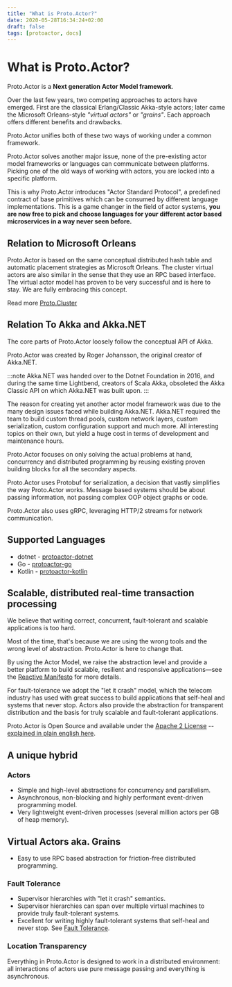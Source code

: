 ```yaml
---
title: "What is Proto.Actor?"
date: 2020-05-28T16:34:24+02:00
draft: false
tags: [protoactor, docs]
---
```


# What is Proto.Actor?
Proto.Actor is a **Next generation Actor Model framework**.

Over the last few years, two competing approaches to actors have emerged.
First are the classical Erlang/Classic Akka-style actors; later came the Microsoft Orleans-style *"virtual actors"* or *"grains"*.
Each approach offers different benefits and drawbacks.

Proto.Actor unifies both of these two ways of working under a common framework.

Proto.Actor solves another major issue, none of the pre-existing actor model frameworks or languages can communicate between platforms.
Picking one of the old ways of working with actors, you are locked into a specific platform.

This is why Proto.Actor introduces "Actor Standard Protocol", a predefined contract of base primitives which can be consumed by different language implementations.
This is a game changer in the field of actor systems, **you are now free to pick and choose languages for your different actor based microservices in a way never seen before.**

## Relation to Microsoft Orleans
Proto.Actor is based on the same conceptual distributed hash table and automatic placement strategies as Microsoft Orleans.
The cluster virtual actors are also similar in the sense that they use an RPC based interface.
The virtual actor model has proven to be very successful and is here to stay.
We are fully embracing this concept.

Read more [Proto.Cluster](cluster)

## Relation To Akka and Akka.NET
The core parts of Proto.Actor loosely follow the conceptual API of Akka.

Proto.Actor was created by Roger Johansson, the original creator of Akka.NET.

:::note
Akka.NET was handed over to the Dotnet Foundation in 2016, and during the same time Lightbend, creators of Scala Akka, obsoleted the Akka Classic API on which Akka.NET was built upon.
:::

The reason for creating yet another actor model framework was due to the many design issues faced while building Akka.NET.
Akka.NET required the team to build custom thread pools, custom network layers, custom serialization, custom configuration support and much more.
All interesting topics on their own, but yield a huge cost in terms of development and maintenance hours.

Proto.Actor focuses on only solving the actual problems at hand, concurrency and distributed programming by reusing existing proven building blocks for all the
secondary aspects.

Proto.Actor uses Protobuf for serialization, a decision that vastly simplifies the way Proto.Actor works.
Message based systems should be about passing information, not passing complex OOP object graphs or code.

Proto.Actor also uses gRPC, leveraging HTTP/2 streams for network communication.

## Supported Languages

* dotnet - [protoactor-dotnet](https://github.com/asynkron/protoactor-dotnet)
* Go - [protoactor-go](https://github.com/asynkron/protoactor-go)
* Kotlin - [protoactor-kotlin](https://github.com/asynkron/protoactor-kotlin)

## Scalable, distributed real-time transaction processing
We believe that writing correct, concurrent, fault-tolerant and scalable applications is too hard.

Most of the time, that's because we are using the wrong tools and the wrong level of abstraction. Proto.Actor is here to change that.

By using the Actor Model, we raise the abstraction level and provide a better platform to build scalable, resilient and responsive applications—see the [Reactive Manifesto](http://www.reactivemanifesto.org/) for more details.

For fault-tolerance we adopt the "let it crash" model, which the telecom industry has used with great success to build applications that self-heal and systems that never stop. Actors also provide the abstraction for transparent distribution and the basis for truly scalable and fault-tolerant applications.

Proto.Actor is Open Source and available under the [Apache 2 License](http://www.apache.org/licenses/LICENSE-2.0) -- [explained in plain english here](https://www.tldrlegal.com/l/apache2).

## A unique hybrid

### Actors
* Simple and high-level abstractions for concurrency and parallelism.
* Asynchronous, non-blocking and highly performant event-driven programming model.
* Very lightweight event-driven processes (several million actors per GB of heap memory).

## Virtual Actors aka. Grains
* Easy to use RPC based abstraction for friction-free distributed programming.

### Fault Tolerance
* Supervisor hierarchies with "let it crash" semantics.
* Supervisor hierarchies can span over multiple virtual machines to provide truly fault-tolerant systems.
* Excellent for writing highly fault-tolerant systems that self-heal and never stop.
See [Fault Tolerance](fault-tolerance.md).

### Location Transparency
Everything in Proto.Actor is designed to work in a distributed environment: all interactions of actors use pure message passing and everything is asynchronous.
